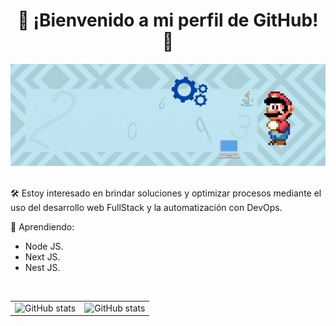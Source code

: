 
<h1 align="center">🎉 ¡Bienvenido a mi perfil de GitHub! 🎉</h1>

<div align="center">
  <img alt="Banner | JeanCarlosSC" src="images/banner.gif" loading="lazy">
</div>

<br>
<p>🛠️ Estoy interesado en brindar soluciones y optimizar procesos mediante el uso del desarrollo web FullStack y la automatización con DevOps.</p>
<p>🎨 Aprendiendo:</p>
<ul>
  <li>Node JS.</li>
  <li>Next JS.</li>
  <li>Nest JS.</li>
</ul>

<br>
<table border="0">
  <tbody>
    <tr>
      <td border="0">
        <a>
          <img alt="GitHub stats" src="https://github-readme-stats.vercel.app/api?username=JeanCarlosSC&show_icons=true&hide_border=true&title_color=6CA0FF&icon_color=6CA0FF&bg_color=151515&text_color=c8c8c8&count_private=true&include_all_commits=true" />
        </a>
      </td>
      <td border="0">
        <a>
          <img alt="GitHub stats" src="https://github-readme-stats.vercel.app/api/top-langs/?username=JeanCarlosSC&layout=compact&title_color=6CA0FF&icon_color=6CA0FF&bg_color=151515&text_color=c8c8c8&hide_border=true&count_private=true&include_all_commits=true&langs_count=10&count-private=true)](https://github.com/anuraghazra/github-readme-stats">
        </a>
      </td>
    </tr>
  </tbody>
</table>
